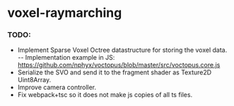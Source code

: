 # voxel-raymarching

### TODO:
- Implement Sparse Voxel Octree datastructure for storing the voxel data.
-- Implementation example in JS: https://github.com/nphyx/voctopus/blob/master/src/voctopus.core.js
- Serialize the SVO and send it to the fragment shader as Texture2D Uint8Array.
- Improve camera controller.
- Fix webpack+tsc so it does not make js copies of all ts files.